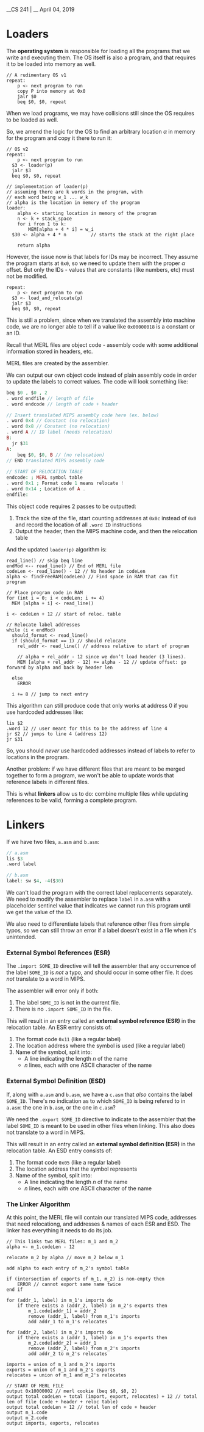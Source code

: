 __CS 241 | __ April 04, 2019

# Loaders

The **operating system** is responsible for loading all the programs that we write and executing them. The OS itself is also a program, and that requires it to be loaded into memory as well.

```pseudocode
// A rudimentary OS v1
repeat:
	p <- next program to run
	copy P into memory at 0x0
	jalr $0
	beq $0, $0, repeat
```

When we load programs, we may have collisions still since the OS requires to be loaded as well. 

So, we amend the logic for the OS to find an arbitrary location $\alpha$ in memory for the program and copy it there to run it:

```pseudocode
// OS v2
repeat: 
	p <- next program to run
  $3 <- loader(p)
  jalr $3
  beq $0, $0, repeat
  
// implementation of loader(p)
// assuming there are k words in the program, with
// each word being w_1 ... w_k
// alpha is the location in memory of the program
loader:
	alpha <- starting location in memory of the program
	n <- k + stack_space
	for i from 1 to k:
		MEM[alpha + 4 * i] = w_i
  $30 <- alpha + 4 * n         // starts the stack at the right place
  
	return alpha	
```

However, the issue now is that labels for IDs may be incorrect. They assume the program starts at `0x0`, so we need to update them with the proper $\alpha$ offset. But only the IDs - values that are constants (like numbers, etc) must not be modified.

```pseudocode
repeat:
	p <- next program to run
  $3 <- load_and_relocate(p)
  jalr $3
  beq $0, $0, repeat
```

This is still a problem, since when we translated the assembly into machine code, we are no longer able to tell if a value like `0x00000018` is a constant or an ID.

Recall that MERL files are object code - assembly code with some additional information stored in headers, etc.

MERL files are created by the assembler.

We can output our own object code instead of plain assembly code in order to update the labels to correct values. The code will look something like:

```php
beq $0 , $0 , 2
. word endfile // length of file
. word endcode // length of code + header

// Insert translated MIPS assembly code here (ex. below)
. word 0x4 // Constant (no relocation)
. word 0x8 // Constant (no relocation)
. word A // ID label (needs relocation)
B: 
  jr $31
A:
	beq $0, $0, B // (no relocation)
// END translated MIPS assembly code
    
// START OF RELOCATION TABLE
endcode: ; MERL symbol table
. word 0x1 ; Format code 1 means relocate !
. word 0x14 ; Location of A .
endfile:
```

This object code requires 2 passes to be outputted:

1. Track the size of the file, start counting addresses at `0x0c` instead of `0x0` and record the location of all `.word ID` instructions
2. Output the header, then the MIPS machine code, and then the relocation table

And the updated `loader(p)` algorithm is:

```pseudocode
read_line() // skip beq line 
endMod <-- read_line() // End of MERL file
codeLen <- read_line() - 12 // No header in codeLen
alpha <- findFreeRAM(codeLen) // Find space in RAM that can fit program

// Place program code in RAM
for (int i = 0; i < codeLen; i += 4)
  MEM [alpha + i] <- read_line()
  
i <- codeLen + 12 // start of reloc. table
  
// Relocate label addresses
while (i < endMod)
  should_format <- read_line()
  if (should_format == 1) // should relocate
    rel_addr <- read_line() // address relative to start of program
    
    // alpha + rel_addr - 12 since we don’t load header (3 lines).
    MEM [alpha + rel_addr - 12] += alpha - 12 // update offset: go forward by alpha and back by header len
    
  else
    ERROR
    
  i += 8 // jump to next entry
```

This algorithm can still produce code that only works at address 0 if you use hardcoded addresses like:

```
lis $2
.word 12 // user meant for this to be the address of line 4
jr $2 // jumps to line 4 (address 12)
jr $31
```

So, you should _never_ use hardcoded addresses instead of labels to refer to locations in the program.

Another problem: if we have different files that are meant to be merged together to form a program, we won't be able to update words that reference labels in different files.

This is what **linkers** allow us to do: combine multiple files while updating references to be valid, forming a complete program.

# Linkers

If we have two files, `a.asm` and `b.asm`:

```php
// a.asm
lis $3
.word label

// b.asm
label: sw $4, -4($30)
```

We can't load the program with the correct label replacements separately. We need to modify the assembler to replace `label` in `a.asm` with a placeholder sentinel value that indicates we cannot run this program until we get the value of the ID. 

We also need to differentiate labels that reference other files from simple typos, so we can still throw an error if a label doesn't exist in a file when it's unintended.

### External Symbol References (ESR)

The `.import SOME_ID` directive will tell the assembler that any occurrence of the label `SOME_ID` is _not_ a typo, and should occur in some other file. It does _not_ translate to a word in MIPS.

The assembler will error only if both:

1. The label `SOME_ID` is not in the current file.
2. There is no `.import SOME_ID` in the file.

This will result in an entry called an **external symbol reference (ESR)** in the relocation table. An ESR entry consists of:

1. The format code `0x11` (like a regular label)
2. The location address where the symbol is used (like a regular label)
3. Name of the symbol, split into:
   - A line indicating the length $n$ of the name
   - $n​$ lines, each with one ASCII character of the name

### External Symbol Definition (ESD)

If, along with `a.asm` and `b.asm`, we have a `c.asm` that _also_ contains the label `SOME_ID`. There's no indication as to which `SOME_ID` is being refered to in `a.asm`: the one in `b.asm`, or the one in `c.asm`?

We need the `.export SOME_ID` directive to indicate to the assembler that the label `SOME_ID` is meant to be used in other files when linking. This also does not translate to a word in MIPS.

This will result in an entry called an **external symbol definition (ESR)** in the relocation table. An ESD entry consists of:

1. The format code `0x05` (like a regular label)
2. The location address that the symbol represents
3. Name of the symbol, split into:
   - A line indicating the length $n$ of the name
   - $n$ lines, each with one ASCII character of the name



### The Linker Algorithm

At this point, the MERL file will contain our translated MIPS code, addresses that need relocationg, and addresses & names of each ESR and ESD. The linker has everything it needs to do its job.

```pseudocode
// This links two MERL files: m_1 and m_2 
alpha <- m_1.codeLen - 12

relocate m_2 by alpha // move m_2 below m_1

add alpha to each entry of m_2's symbol table

if (intersection of exports of m_1, m_2) is non-empty then
	ERROR // cannot export same name twice
end if

for (addr_1, label) in m_1's imports do
	if there exists a (addr_2, label) in m_2's exports then
		m_1.code[addr_1] = addr_2
		remove (addr_1, label) from m_1's imports
		add addr_1 to m_1's relocates

for (addr_2, label) in m_2's imports do
	if there exists a (addr_1, label) in m_1's exports then
		m_2.code[addr_2] = addr_1
		remove (addr_2, label) from m_2's imports
		add addr_2 to m_2's relocates

imports = union of m_1 and m_2's imports
exports = union of m_1 and m_2's exports
relocates = union of m_1 and m_2's relocates

// START OF MERL FILE 
output 0x10000002 // merl cookie (beq $0, $0, 2)
output total codeLen + total (import, export, relocates) + 12 // total len of file (code + header + reloc table)
output total codeLen + 12 // total len of code + header
output m_1.code
output m_2.code
output imports, exports, relocates
```



